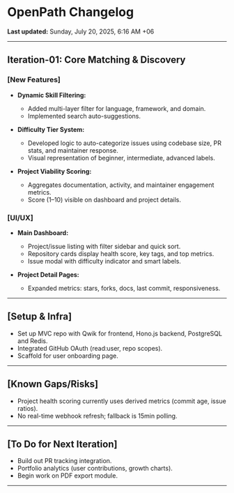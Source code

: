 # OpenPath Changelog

**Last updated:** Sunday, July 20, 2025, 6:16 AM +06

---

## Iteration-01: Core Matching & Discovery

### [New Features]

- **Dynamic Skill Filtering:**  
  - Added multi-layer filter for language, framework, and domain.
  - Implemented search auto-suggestions.

- **Difficulty Tier System:**  
  - Developed logic to auto-categorize issues using codebase size, PR stats, and maintainer response.
  - Visual representation of beginner, intermediate, advanced labels.

- **Project Viability Scoring:**  
  - Aggregates documentation, activity, and maintainer engagement metrics.
  - Score (1–10) visible on dashboard and project details.

### [UI/UX]

- **Main Dashboard:**  
  - Project/issue listing with filter sidebar and quick sort.
  - Repository cards display health score, key tags, and top metrics.
  - Issue modal with difficulty indicator and smart labels.

- **Project Detail Pages:**  
  - Expanded metrics: stars, forks, docs, last commit, responsiveness.

---

## [Setup & Infra]

- Set up MVC repo with Qwik for frontend, Hono.js backend, PostgreSQL and Redis.
- Integrated GitHub OAuth (read:user, repo scopes).
- Scaffold for user onboarding page.

---

## [Known Gaps/Risks]

- Project health scoring currently uses derived metrics (commit age, issue ratios).  
- No real-time webhook refresh; fallback is 15min polling.

---

## [To Do for Next Iteration]

- Build out PR tracking integration.
- Portfolio analytics (user contributions, growth charts).
- Begin work on PDF export module.

---
